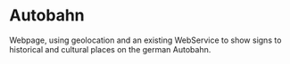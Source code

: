 Autobahn
========

Webpage, using geolocation and an existing WebService to show signs to historical and cultural places on the german Autobahn.